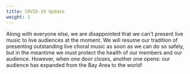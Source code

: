 ```yaml
---
title: COVID-19 Update
weight: 1
---
```


Along with everyone else, we are disappointed that we can't present live music
to live audiences at the moment. We will resume our tradition of presenting
outstanding live choral music as soon as we can do so safely, but in the
meantime we must protect the health of our members and our audience. However,
when one door closes, another one opens: our audience has expanded from the
Bay Area to the world!
